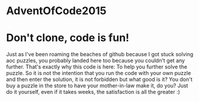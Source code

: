 # AdventOfCode2015
# Don't clone, code is fun!
Just as I've been roaming the beaches of github because I got stuck solving aoc puzzles, you probably landed here too because you couldn't get any further. That's exactly why this code is here: To help you further solve the puzzle. So it is not the intention that you run the code with your own puzzle and then enter the solution, it is not forbidden but what good is it? You don't buy a puzzle in the store to have your mother-in-law make it, do you? Just do it yourself, even if it takes weeks, the satisfaction is all the greater :)
